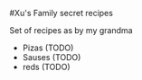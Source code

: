 #Xu's Family secret recipes

Set of recipes as by my grandma

- Pizas (TODO)
- Sauses (TODO)
- reds (TODO)
